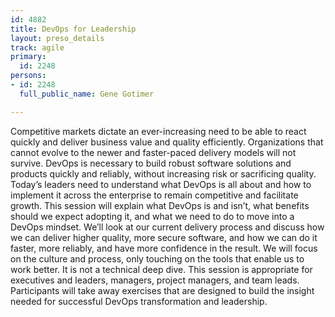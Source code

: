 ```yaml
---
id: 4882
title: DevOps for Leadership
layout: preso_details
track: agile
primary:
  id: 2248
persons:
- id: 2248
  full_public_name: Gene Gotimer

---
```

Competitive markets dictate an ever-increasing need to be able to react quickly and deliver business value and quality efficiently. Organizations that cannot evolve to the newer and faster-paced delivery models will not survive. DevOps is necessary to build robust software solutions and products quickly and reliably, without increasing risk or sacrificing quality. Today’s leaders need to understand what DevOps is all about and how to implement it across the enterprise to remain competitive and facilitate growth. This session will explain what DevOps is and isn’t, what benefits should we expect adopting it, and what we need to do to move into a DevOps mindset. We’ll look at our current delivery process and discuss how we can deliver higher quality, more secure software, and how we can do it faster, more reliably, and have more confidence in the result. We will focus on the culture and process, only touching on the tools that enable us to work better. It is not a technical deep dive. This session is appropriate for executives and leaders, managers, project managers, and team leads. Participants will take away exercises that are designed to build the insight needed for successful DevOps transformation and leadership.